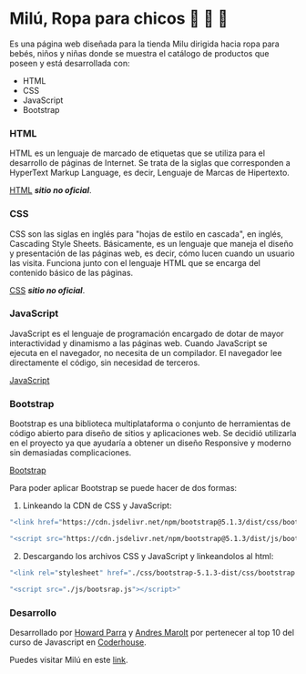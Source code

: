 # Milú, Ropa para chicos :baby: :boy: :girl:

Es una página web diseñada para la tienda Milu dirigida hacia ropa para bebés, niños y niñas donde se muestra el catálogo de productos que poseen y está desarrollada con:

- HTML
- CSS
- JavaScript
- Bootstrap

### HTML
HTML es un lenguaje de marcado de etiquetas que se utiliza para el desarrollo de páginas de Internet. Se trata de la siglas que corresponden a HyperText Markup Language, es decir, Lenguaje de Marcas de Hipertexto.

[HTML](https://www.w3schools.com/html/) ***sitio no oficial***.

### CSS
CSS son las siglas en inglés para "hojas de estilo en cascada", en inglés, Cascading Style Sheets. Básicamente, es un lenguaje que maneja el diseño y presentación de las páginas web, es decir, cómo lucen cuando un usuario las visita. Funciona junto con el lenguaje HTML que se encarga del contenido básico de las páginas.

[CSS](https://www.w3schools.com/css/) ***sitio no oficial***.

### JavaScript
JavaScript es el lenguaje de programación encargado de dotar de mayor interactividad y dinamismo a las páginas web. Cuando JavaScript se ejecuta en el navegador, no necesita de un compilador. El navegador lee directamente el código, sin necesidad de terceros.

[JavaScript](https://www.ecma-international.org/publications-and-standards/standards/ecma-262/)

### Bootstrap
Bootstrap es una biblioteca multiplataforma o conjunto de herramientas de código abierto para diseño de sitios y aplicaciones web. Se decidió utilizarla en el proyecto ya que ayudaría a obtener un diseño Responsive y moderno sin demasiadas complicaciones.

[Bootstrap](https://getbootstrap.com/)

Para poder aplicar Bootstrap se puede hacer de dos formas:

1. Linkeando la CDN de CSS y JavaScript:

```sh
"<link href="https://cdn.jsdelivr.net/npm/bootstrap@5.1.3/dist/css/bootstrap.min.css" rel="stylesheet" integrity="sha384-1BmE4kWBq78iYhFldvKuhfTAU6auU8tT94WrHftjDbrCEXSU1oBoqyl2QvZ6jIW3" crossorigin="anonymous">"

"<script src="https://cdn.jsdelivr.net/npm/bootstrap@5.1.3/dist/js/bootstrap.bundle.min.js" integrity="sha384-ka7Sk0Gln4gmtz2MlQnikT1wXgYsOg+OMhuP+IlRH9sENBO0LRn5q+8nbTov4+1p" crossorigin="anonymous"></script>"
```
2. Descargando los archivos CSS y JavaScript y linkeandolos al html:

```sh
"<link rel="stylesheet" href="./css/bootstrap-5.1.3-dist/css/bootstrap.css">"

"<script src="./js/bootsrap.js"></script>"
```

### Desarrollo

Desarrollado por [Howard Parra](https://github.com/hparra07) y [Andres Marolt](https://github.com/AndresMarolt) por pertenecer al top 10 del curso de Javascript en [Coderhouse](https://www.coderhouse.com/).

Puedes visitar Milú en este [link](https://milupna.netlify.app/).
